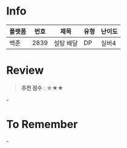 # Info
|플랫폼|번호|제목|유형|난이도|
|----|----|----|----|----|
|백준|2839|설탕 배달|DP|실버4|

# Review
> **추천 점수** : ☆★★

\-

# To Remember
\-